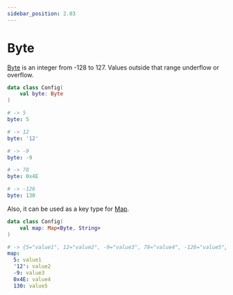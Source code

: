```yaml
---
sidebar_position: 2.03
---
```


# Byte

[Byte](https://kotlinlang.org/api/latest/jvm/stdlib/kotlin/-byte/) is an integer from -128 to 127.
Values outside that range underflow or overflow.

```kotlin title="Config.kt"
data class Config(
    val byte: Byte
)
```

```yaml
# -> 5
byte: 5

# -> 12
byte: '12'

# -> -9
byte: -9

# -> 78
byte: 0x4E

# -> -126
byte: 130
```

Also, it can be used as a key type for [Map](map.md).

```kotlin title="Config.kt"
data class Config(
    val map: Map<Byte, String>
)
```

```yaml
# -> {5="value1", 12="value2", -9="value3", 78="value4", -126="value5"}
map:
  5: value1
  '12': value2
  -9: value3
  0x4E: value4
  130: value5
```
